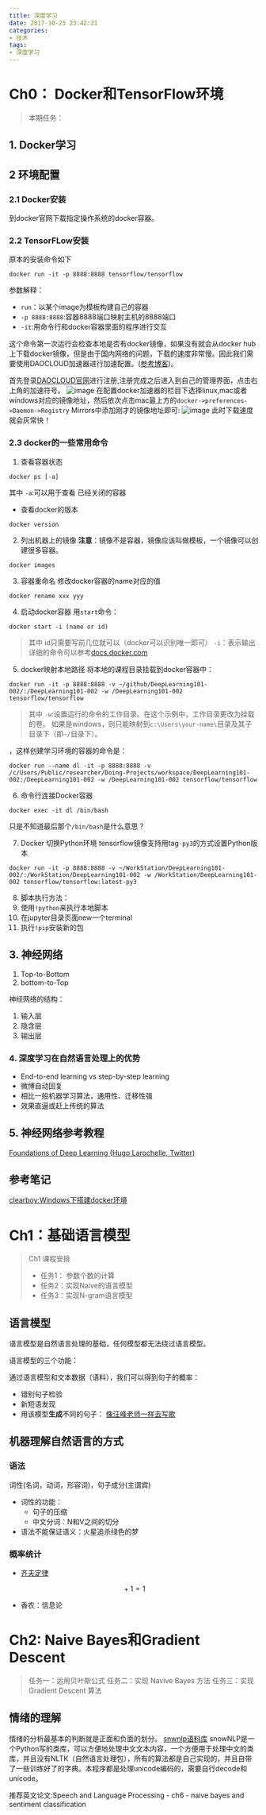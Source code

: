 ```yaml
---
title: 深度学习
date: 2017-10-25 23:42:21
categories:
- 技术
tags:
- 深度学习
---
```


# Ch0： Docker和TensorFlow环境

> 本期任务：

## 1. Docker学习
## 2 环境配置
### 2.1 Docker安装
到docker官网下载指定操作系统的docker容器。
### 2.2 TensorFLow安装

原本的安装命令如下
```
docker run -it -p 8888:8888 tensorflow/tensorflow
```

参数解释：
- `run`：以某个image为模板构建自己的容器
- `-p 8888:8888`:容器8888端口映射主机的8888端口
- `-it`:用命令行和docker容器里面的程序进行交互

这个命令第一次运行会检查本地是否有docker镜像，如果没有就会从docker hub上下载docker镜像，但是由于国内网络的问题，下载的速度非常慢。因此我们需要使用DAOCLOUD加速器进行加速配置。([参考博客](http://www.jianshu.com/p/d896ec46db66))。

首先登录[DAOCLOUD官网](https://www.daocloud.io/mirror#accelerator-doc)进行注册,注册完成之后进入到自己的管理界面，点击右上角的加速符号。
![image](https://github.com/wangluzhou/DeepLearning101-002/blob/master/ch0/note/Screenshot%20at%20Oct%2016%2023-09-26.png)
在配置docker加速器的栏目下选择linux,mac或者windows对应的镜像地址，然后依次点击mac最上方的`docker->preferences->Daemon->Registry` Mirrors中添加刚才的镜像地址即可:
![image](https://github.com/wangluzhou/DeepLearning101-002/blob/master/ch0/note/Screenshot%20at%20Oct%2016%2023-16-21.png)
此时下载速度就会灰常快！

### 2.3 docker的一些常用命令
1. 查看容器状态
```
docker ps [-a]
```
其中
`-a`:可以用于查看 已经关闭的容器

- 查看docker的版本
```
docker version
```

2. 列出机器上的镜像
**注意**：镜像不是容器，镜像应该叫做模板，一个镜像可以创建很多容器。
```
docker images
```

3. 容器重命名
修改docker容器的name对应的值
```
docker rename xxx yyy
```

4. 启动docker容器
用`start`命令：
```
docker start -i (name or id)
```
> 其中
id只需要写前几位就可以（docker可以识别唯一即可）
`-i`：表示输出
详细的命令可以参考[docs.docker.com](https://docs.docker.com/engine/reference/commandline)

5. docker映射本地路径
将本地的课程目录挂载到docker容器中：
```
docker run -it -p 8888:8888 -v ~/github/DeepLearning101-002/:/DeepLearning101-002 -w /DeepLearning101-002 tensorflow/tensorflow
```

> 其中
`-w`:设置运行的命令的工作目录。在这个示例中，工作目录更改为挂载的卷。
如果是windows，则只能映射到`c:\Users\your-name\`目录及其子目录下（即`~/`目录下）。

，这样创建学习环境的容器的命令是：
```
docker run --name dl -it -p 8888:8888 -v /c/Users/Public/researcher/Doing-Projects/workspace/DeepLearning101-002:/DeepLearning101-002 -w /DeepLearning101-002 tensorflow/tensorflow
```
6. 命令行连接Docker容器
```
docker exec -it dl /bin/bash
```
只是不知道最后那个`/bin/bash`是什么意思？

7. Docker 切换Python环境
tensorflow镜像支持用tag`-py3`的方式设置Python版本
```
docker run -it -p 8888:8888 -v ~/WorkStation/DeepLearning101-002/:/WorkStation/DeepLearning101-002 -w /WorkStation/DeepLearning101-002 tensorflow/tensorflow:latest-py3
```


8. 脚本执行方法：
  1. 使用`!python`来执行本地脚本
  2. 在jupyter目录页面new一个terminal
  3. 执行`!pip`安装新的包

## 3. 神经网络
1. Top-to-Bottom
2. bottom-to-Top

神经网络的结构：
1. 输入层
2. 隐含层
3. 输出层

### 4. 深度学习在自然语言处理上的优势
- End-to-end learning vs step-by-step learning
 - 微博自动回复
- 相比一般机器学习算法，通用性、迁移性强
- 效果直逼或赶上传统的算法

## 5. 神经网络参考教程
[Foundations of Deep Learning (Hugo Larochelle, Twitter)](https://www.youtube.com/watch?v=zij_FTbJHsk&feature=youtu.be)

## 参考笔记
[clearboy:Windows下搭建docker环境](https://github.com/AIHackers/DeepLearning101-002/issues/50)


# Ch1：基础语言模型

> Ch1 课程安排
> - 任务1： 参数个数的计算
> - 任务2：实现Naive的语言模型
> - 任务3：实现N-gram语言模型

## 语言模型
语言模型是自然语言处理的基础，任何模型都无法绕过语言模型。

语言模型的三个功能：

通过语言模型和文本数据（语料），我们可以得到句子的概率：
- 错别句子检验
- 新短语发现
- 用该模型**生成**不同的句子：
[像汪峰老师一样去写歌](https://github.com/phunterlau/wangfeng-rnn)

## 机器理解自然语言的方式
### 语法
词性(名词，动词，形容词)，句子成分(主谓宾)
- 词性的功能：
  - 句子的压缩
  - 中文分词：N和V之间的切分
- 语法不能保证语义：火星追杀绿色的梦

### 概率统计
- [齐夫定律](http://www.wikiwand.com/zh-hans/%E9%BD%8A%E5%A4%AB%E5%AE%9A%E5%BE%8B)

$$ {}+1=1 $$

- 香农：信息论

# Ch2: Naive Bayes和Gradient Descent
> 任务一：运用贝叶斯公式
  任务二：实现 Navive Bayes 方法
  任务三：实现 Gradient Descent 算法

## 情绪的理解
情绪的分析最基本的判断就是正面和负面的划分。
[snwnlp语料库](https://github.com/isnowfy/snownlp)
snowNLP是一个Python写的类库，可以方便地处理中文文本内容，一个方便用于处理中文的类库，并且没有NLTK（自然语言处理包），所有的算法都是自己实现的，并且自带了一些训练好了的字典。本程序都是处理unicode编码的，需要自行decode和unicode。

推荐英文论文:Speech and Language Processing - ch6 - naive bayes and sentiment classification
